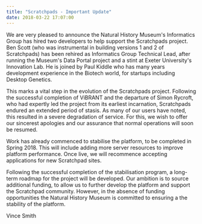 ```yaml
---
title: "Scratchpads - Important Update"
date: 2018-03-22 17:07:00
---
```


We are very pleased to announce the Natural History Museum's Informatics Group has hired two developers to help support the Scratchpads project.  Ben Scott (who was instrumental in building versions 1 and 2 of Scratchpads) has been rehired as Informatics Group Technical Lead, after running the Museum's Data Portal project and a stint at Exeter University's Innovation Lab.  He is joined by Paul Kiddle who has many years development experience in the Biotech world, for startups including Desktop Genetics.

This marks a vital step in the evolution of the Scratchpads project.  Following the successful completion of ViBRANT and the departure of Simon Rycroft, who had expertly led the project from its earliest incarnation, Scratchpads endured an extended period of stasis.  As many of our users have noted, this resulted in a severe degradation of service. For this, we wish to offer our sincerest apologies and our assurance that normal operations will soon be resumed.

Work has already commenced to stabilise the platform, to be completed in Spring 2018.  This will include adding more server resources to improve platform performance.  Once live, we will recommence accepting applications for new Scratchpad sites.

Following the successful completion of the stabilisation program, a long-term roadmap for the project will be developed. Our ambition is to source additional funding, to allow us to further develop the platform and support the Scratchpad community.  However, in the absence of funding opportunities the Natural History Museum is committed to ensuring a the stability of the platform.

Vince Smith
